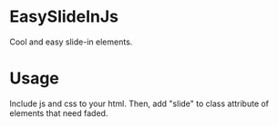 # EasySlideInJs
 Cool and easy slide-in elements.

# Usage
 Include js and css to your html. Then, add "slide" to class attribute of elements that need faded.
